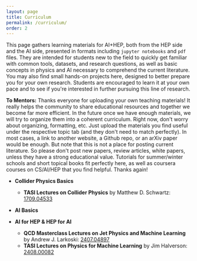 ```yaml
---
layout: page
title: Curriculum
permalink: /curriculum/
order: 2
---
```


This page gathers learning materials for AI+HEP, both from the HEP side and the AI side, presented in formats including ``jupyter notebooks`` and ``pdf`` files. They are intended for students new to the field to quickly get familiar with common tools, datasets, and research questions, as well as basic concepts in physics and AI necessary to comprehend the current literature. You may also find small hands-on projects here, designed to better prepare you for your own research. Students are encouraged to learn it at your own pace and to see if you're interested in further pursuing this line of research. 

**To Mentors:** Thanks everyone for uploading your own teaching materials! It really helps the community to share educational resources and together we become far more efficient. In the future once we have enough materials, we will try to organize them into a coherent curriculum. Right now, don't worry about organizing, formatting, etc. Just upload the materials you find useful under the respective topic tab (and they don't need to match perfectly). In most cases, a link to another website, a Github repo, or an arXiv paper would be enough. But note that this is not a place for posting current literature. So please don't post new papers, review articles, white papers, unless they have a strong educational value. Tutorials for summer/winter schools and short topical books fit perfectly here, as well as coursera courses on CS/AI/HEP that you find helpful. Thanks again!

* **Collider Physics Basics**
  - **TASI Lectures on Collider Physics** by Matthew D. Schwartz: [1709.04533](https://arxiv.org/abs/1709.04533)


* **AI Basics**

* **AI for HEP & HEP for AI**
  - **QCD Masterclass Lectures on Jet Physics and Machine Learning** by Andrew J. Larkoski: [2407.04897](https://arxiv.org/abs/2407.04897)
  - **TASI Lectures on Physics for Machine Learning** by Jim Halverson: [2408.00082](https://arxiv.org/abs/2408.00082)
 
    
